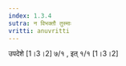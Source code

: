 ```yaml
---
index: 1.3.4
sutra: न विभक्तौ तुस्माः
vritti: anuvritti
---
```


उपदेशे [1।3।2] ७/१ , इत् १/१ [1।3।2]